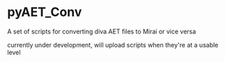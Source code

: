 # pyAET_Conv
A set of scripts for converting diva AET files to Mirai or vice versa

currently under development, will upload scripts when they're at a usable level
